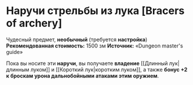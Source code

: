 # Наручи стрельбы из лука [Bracers of archery]

Чудесный предмет, **необычный** (требуется **настройка**)
**Рекомендованная стоимость:** 1500 зм
**Источник:** «Dungeon master's guide»

Пока вы носите эти **наручи**, вы получаете **владение** [[Длинный лук|длинным луком]] и [[Короткий лук|коротким луком]], а также **бонус +2 к броскам урона дальнобойными атаками этим оружием**.